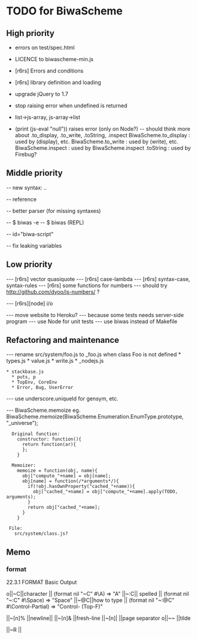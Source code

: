 TODO for BiwaScheme
===================

High priority
-------------

- errors on test/spec.html

- LICENCE to biwascheme-min.js

- [r6rs] Errors and conditions
- [r6rs] library definition and loading

- upgrade jQuery to 1.7

- stop raising error when undefined is returned
- list->js-array, js-array->list

- (print (js-eval "null")) raises error (only on Node?)
  -- should think more about .to_display, .to_write, .toString, .inspect
     BiwaScheme.to_display : used by (display), etc.
     BiwaScheme.to_write : used by (write), etc.
     BiwaScheme.inspect : used by BiwaScheme.inspect
     .toString : used by Firebug?

Middle priority
---------------

-- new syntax: ..

-- reference

-- better parser (for missing syntaxes)

-- $ biwas -e
-- $ biwas (REPL)

-- id="biwa-script"

-- fix leaking variables

Low priority
------------

--- [r6rs] vector quasiquote
--- [r6rs] case-lambda
--- [r6rs] syntax-case, syntax-rules
--- [r6rs] some functions for numbers
 --- should try http://github.com/dyoo/js-numbers/ ?

--- [r6rs][node] i/o

--- move website to Heroku?
 --- because some tests needs server-side program
--- use Node for unit tests
--- use biwas instead of Makefile

Refactoring and maintenance
---------------------------

--- rename src/system/foo.js to \_foo.js when class Foo is not defined
    * types.js
    * value.js
    * write.js
    * \_nodejs.js

    * stackbase.js
      * puts, p
      * TopEnv, CoreEnv
      * Error, Bug, UserError

--- use underscore.uniqueId for gensym, etc.

--- BiwaScheme.memoize
    eg.
      BiwaScheme.memoize(BiwaScheme.Enumeration.EnumType.prototype, "_universe"); 

      Original function:
        constructor: function(){
          return function(ar){
          };
        }

      Memoizer:
        memoize = function(obj, name){
          obj["compute_"+name] = obj[name];
          obj[name] = function(/*arguments*/){
            if(!obj.hasOwnProperty("cached_"+name)){
              obj["cached_"+name] = obj["compute_"+name].apply(TODO, arguments);
            }
            return obj["cached_"+name];
          }
        }

     File:
       src/system/class.js?

Memo
----

### format

22.3.1 FORMAT Basic Output

o||~C||character || (format nil "~C" #\A) =>  "A"
 ||~:C|| spelled || (format nil "~:C" #\Space) =>  "Space"
 ||~@C||how to type || (format nil "~:@C" #\Control-Partial) =>  "Control-<PARTIAL> (Top-F)"  
 
 ||~[n]% ||newline||
 ||~[n]& ||fresh-line
 ||~[n]| ||page separator
o||~~    ||tilde

 ||~R || 



